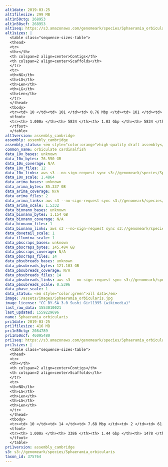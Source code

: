 ```yaml
---
alt1date: 2019-03-25
alt1filesize: 299 MB
alt1n50ctg: 268953
alt1n50scf: 268953
alt1seq: https://s3.amazonaws.com/genomeark/species/Sphaeramia_orbicularis/fSphaOr1/assembly_cambridge/fSphaOr1.alt.asm.20190325.fasta.gz
alt1sizes: |
  <table class="sequence-sizes-table">
  <thead>
  <tr>
  <th></th>
  <th colspan=2 align=center>Contigs</th>
  <th colspan=2 align=center>Scaffolds</th>
  </tr>
  <tr>
  <th>NG</th>
  <th>LG</th>
  <th>Len</th>
  <th>LG</th>
  <th>Len</th>
  </tr>
  </thead>
  <tbody>
  <tr><td> 10 </td><td> 101 </td><td> 0.76 Mbp </td><td> 101 </td><td> 0.76 Mbp </td></tr>  <tr><td> 20 </td><td> 262 </td><td> 0.55 Mbp </td><td> 262 </td><td> 0.55 Mbp </td></tr>  <tr><td> 30 </td><td> 477 </td><td> 0.43 Mbp </td><td> 477 </td><td> 0.43 Mbp </td></tr>  <tr><td> 40 </td><td> 746 </td><td> 0.34 Mbp </td><td> 746 </td><td> 0.34 Mbp </td></tr>  <tr style="background-color:#cccccc;"><td> 50 </td><td> 1089 </td><td> 0.27 Mbp </td><td> 1089 </td><td> 0.27 Mbp </td></tr>  <tr><td> 60 </td><td> 1515 </td><td> 0.22 Mbp </td><td> 1515 </td><td> 0.22 Mbp </td></tr>  <tr><td> 70 </td><td> 2040 </td><td> 0.18 Mbp </td><td> 2040 </td><td> 0.18 Mbp </td></tr>  <tr><td> 80 </td><td> 2717 </td><td> 0.13 Mbp </td><td> 2717 </td><td> 0.13 Mbp </td></tr>  <tr><td> 90 </td><td> 3656 </td><td> 89.42 Kbp </td><td> 3656 </td><td> 89.42 Kbp </td></tr>  <tr><td> 100 </td><td> 5833 </td><td> 397  bp </td><td> 5833 </td><td> 397  bp </td></tr>  </tbody>
  <tfoot>
  <tr><th> 1.000x </th><th> 5834 </th><th> 1.03 Gbp </th><th> 5834 </th><th> 1.03 Gbp </th></tr>
  </tfoot>
  </table>
alt1version: assembly_cambridge
assembly: assembly_cambridge
assembly_status: <em style="color:orange">high-quality draft assembly</em>
common_name: orbiculate cardinalfish
data_10x_bases: unknown
data_10x_bytes: 76.550 GB
data_10x_coverage: N/A
data_10x_files: 12
data_10x_links: aws s3 --no-sign-request sync s3://genomeark/species/Sphaeramia_orbicularis/fSphaOr1/genomic_data/10x/ .<br>
data_10x_scale: 1.4864
data_arima_bases: unknown
data_arima_bytes: 85.337 GB
data_arima_coverage: N/A
data_arima_files: 2
data_arima_links: aws s3 --no-sign-request sync s3://genomeark/species/Sphaeramia_orbicularis/fSphaOr1/genomic_data/arima/ .<br>
data_arima_scale: 1.5332
data_bionano_bases: unknown
data_bionano_bytes: 1.154 GB
data_bionano_coverage: N/A
data_bionano_files: 1
data_bionano_links: aws s3 --no-sign-request sync s3://genomeark/species/Sphaeramia_orbicularis/fSphaOr1/genomic_data/bionano/ .<br>
data_dovetail_scale: 1
data_illumina_scale: 1
data_pbscraps_bases: unknown
data_pbscraps_bytes: 145.484 GB
data_pbscraps_coverage: N/A
data_pbscraps_files: 14
data_pbsubreads_bases: unknown
data_pbsubreads_bytes: 121.103 GB
data_pbsubreads_coverage: N/A
data_pbsubreads_files: 14
data_pbsubreads_links: aws s3 --no-sign-request sync s3://genomeark/species/Sphaeramia_orbicularis/fSphaOr1/genomic_data/pacbio/ . --exclude "*scraps.bam*"<br>
data_pbsubreads_scale: 0.5396
data_phase_scale: 1
data_status: <em style="color:green">all data</em>
image: /assets/images/Sphaeramia_orbicularis.jpg
image_license: "CC BY-SA 3.0 Sushi Girl1995 (wikimedia)"
last_raw_data: 1553010021
last_updated: 1559229696
name: Sphaeramia orbicularis
pri1date: 2019-03-25
pri1filesize: 416 MB
pri1n50ctg: 2084789
pri1n50scf: 46095480
pri1seq: https://s3.amazonaws.com/genomeark/species/Sphaeramia_orbicularis/fSphaOr1/assembly_cambridge/fSphaOr1.pri.asm.20190325.fasta.gz
pri1sizes: |
  <table class="sequence-sizes-table">
  <thead>
  <tr>
  <th></th>
  <th colspan=2 align=center>Contigs</th>
  <th colspan=2 align=center>Scaffolds</th>
  </tr>
  <tr>
  <th>NG</th>
  <th>LG</th>
  <th>Len</th>
  <th>LG</th>
  <th>Len</th>
  </tr>
  </thead>
  <tbody>
  <tr><td> 10 </td><td> 14 </td><td> 7.68 Mbp </td><td> 2 </td><td> 61.35 Mbp </td></tr>  <tr><td> 20 </td><td> 38 </td><td> 4.94 Mbp </td><td> 4 </td><td> 54.18 Mbp </td></tr>  <tr><td> 30 </td><td> 71 </td><td> 3.88 Mbp </td><td> 7 </td><td> 51.80 Mbp </td></tr>  <tr><td> 40 </td><td> 113 </td><td> 2.99 Mbp </td><td> 10 </td><td> 48.86 Mbp </td></tr>  <tr style="background-color:#cccccc;"><td> 50 </td><td> 171 </td><td style="background-color:#88ff88;"> 2.08 Mbp </td><td> 13 </td><td style="background-color:#88ff88;"> 46.10 Mbp </td></tr>  <tr><td> 60 </td><td> 254 </td><td> 1.42 Mbp </td><td> 16 </td><td> 44.41 Mbp </td></tr>  <tr><td> 70 </td><td> 392 </td><td> 0.81 Mbp </td><td> 19 </td><td> 33.63 Mbp </td></tr>  <tr><td> 80 </td><td> 666 </td><td> 0.34 Mbp </td><td> 29 </td><td> 6.70 Mbp </td></tr>  <tr><td> 90 </td><td> 1366 </td><td> 0.14 Mbp </td><td> 117 </td><td> 0.56 Mbp </td></tr>  <tr><td> 100 </td><td> 3385 </td><td> 65  bp </td><td> 1477 </td><td> 1.11 Kbp </td></tr>  </tbody>
  <tfoot>
  <tr><th> 1.000x </th><th> 3386 </th><th> 1.44 Gbp </th><th> 1478 </th><th> 1.45 Gbp </th></tr>
  </tfoot>
  </table>
pri1version: assembly_cambridge
s3: s3://genomeark/species/Sphaeramia_orbicularis
taxon_id: 375764
---
```

